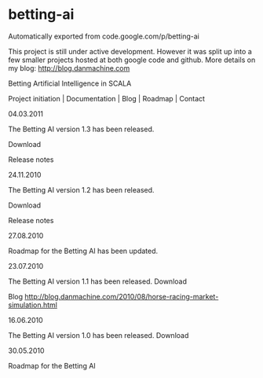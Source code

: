 # betting-ai
Automatically exported from code.google.com/p/betting-ai

This project is still under active development. However it was split up into a few smaller projects hosted at both google code and github. More details on my blog: http://blog.danmachine.com

Betting Artificial Intelligence in SCALA

Project initiation | Documentation | Blog | Roadmap | Contact

04.03.2011

The Betting AI version 1.3 has been released.

Download

Release notes

24.11.2010

The Betting AI version 1.2 has been released.

Download

Release notes

27.08.2010

Roadmap for the Betting AI has been updated.

23.07.2010

The Betting AI version 1.1 has been released. Download

Blog http://blog.danmachine.com/2010/08/horse-racing-market-simulation.html

16.06.2010

The Betting AI version 1.0 has been released. Download

30.05.2010

Roadmap for the Betting AI
